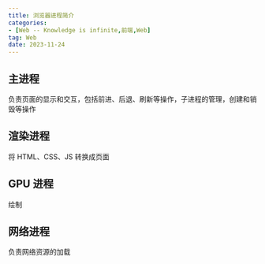 ```yaml
---
title: 浏览器进程简介
categories: 
- [Web -- Knowledge is infinite,前端,Web]
tag: Web
date: 2023-11-24
---
```


## 主进程

负责页面的显示和交互，包括前进、后退、刷新等操作，子进程的管理，创建和销毁等操作

## 渲染进程

将 HTML、CSS、JS 转换成页面

## GPU 进程

绘制

## 网络进程

负责网络资源的加载
